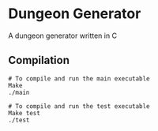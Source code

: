# Dungeon Generator

A dungeon generator written in C

## Compilation

```
# To compile and run the main executable
Make
./main

# To compile and run the test executable
Make test
./test
```
